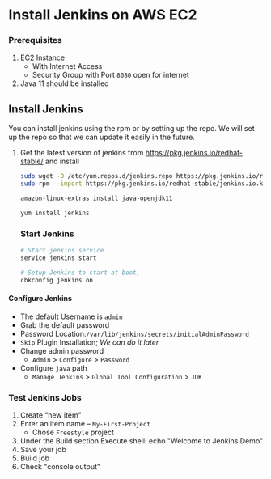 # Install Jenkins on AWS EC2

### Prerequisites
1. EC2 Instance
    - With Internet Access
    - Security Group with Port `8080` open for internet
2. Java 11 should be installed


## Install Jenkins
You can install jenkins using the rpm or by setting up the repo. We will set up the repo so that we can update it easily in the future.
1. Get the latest version of jenkins from https://pkg.jenkins.io/redhat-stable/ and install
   ```sh
   sudo wget -O /etc/yum.repos.d/jenkins.repo https://pkg.jenkins.io/redhat-stable/jenkins.repo
   sudo rpm --import https://pkg.jenkins.io/redhat-stable/jenkins.io.key
   
   amazon-linux-extras install java-openjdk11  
   
   yum install jenkins
   ```

   ### Start Jenkins
   ```sh
   # Start jenkins service
   service jenkins start

   # Setup Jenkins to start at boot,
   chkconfig jenkins on
   ```

#### Configure Jenkins
- The default Username is `admin`
- Grab the default password
- Password Location:`/var/lib/jenkins/secrets/initialAdminPassword`
- `Skip` Plugin Installation; _We can do it later_
- Change admin password
    - `Admin` > `Configure` > `Password`
- Configure `java` path
    - `Manage Jenkins` > `Global Tool Configuration` > `JDK`

### Test Jenkins Jobs
1. Create “new item”
2. Enter an item name – `My-First-Project`
    - Chose `Freestyle` project
3. Under the Build section
   Execute shell: echo "Welcome to Jenkins Demo"
4. Save your job
5. Build job
6. Check "console output"
